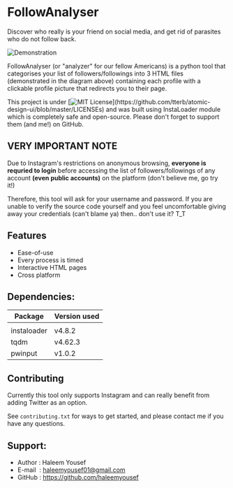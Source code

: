 # FollowAnalyser
Discover who really is your friend on social media, and get rid of parasites who do not follow back.


![Demonstration](https://user-images.githubusercontent.com/97648449/150620505-dce979b5-e85c-49ef-8690-9525c5691b48.jpg)


FollowAnalyser (or "analyzer" for our fellow Americans) is a python tool that categorises your list of followers/followings into 3 HTML files (demonstrated in the diagram above) containing each profile with a clickable profile picture that redirects you to their page.

This project is under [![MIT License](https://img.shields.io/apm/l/atomic-design-ui.svg?)](https://github.com/tterb/atomic-design-ui/blob/master/LICENSEs) and was built using InstaLoader module which is completely safe and open-source. Please don't forget to support them (and me!) on GitHub.

## VERY IMPORTANT NOTE
Due to Instagram's restrictions on anonymous browsing, <b>everyone is requried to login</b> before accessing the list of followers/followings of any account <b>**(even public accounts)**</b> on the platform (don't believe me, go try it!) <br />

Therefore, this tool will ask for your username and password. If you are unable to verify the source code yourself and you feel uncomfortable giving away your credentials (can't blame ya) then.. don't use it? T_T

## Features

- Ease-of-use
- Every process is timed
- Interactive HTML pages
- Cross platform

## Dependencies:

| Package     | Version used |
| ----------- | ------------ |
|             |              |
| instaloader | v4.8.2       |
| tqdm        | v4.62.3      |
| pwinput     | v1.0.2       |


## Contributing
Currently this tool only supports Instagram and can really benefit from adding Twitter as an option.

See `contributing.txt` for ways to get started, and please contact me if you have any questions.

## Support:

- Author : Haleem Yousef 
- E-mail  &nbsp;</b>: haleemyousef01@gmail.com 
- GitHub : https://github.com/haleemyousef 
</ul>
